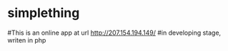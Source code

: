 # simplething
#This is an online app at url http://207.154.194.149/
#in developing stage, writen in php
